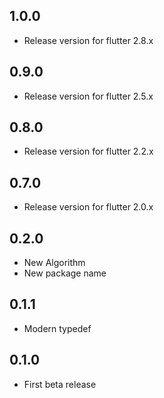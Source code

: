 ## 1.0.0

* Release version for flutter 2.8.x

## 0.9.0

* Release version for flutter 2.5.x

## 0.8.0

* Release version for flutter 2.2.x

## 0.7.0

* Release version for flutter 2.0.x

## 0.2.0

* New Algorithm
* New package name

## 0.1.1

* Modern typedef

## 0.1.0

* First beta release

